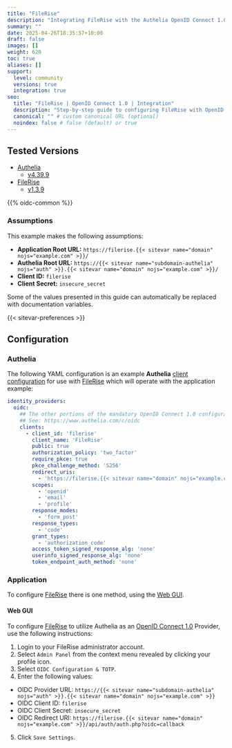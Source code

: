 ```yaml
---
title: "FileRise"
description: "Integrating FileRise with the Authelia OpenID Connect 1.0 Provider."
summary: ""
date: 2025-04-26T18:35:57+10:00
draft: false
images: []
weight: 620
toc: true
aliases: []
support:
  level: community
  versions: true
  integration: true
seo:
  title: "FileRise | OpenID Connect 1.0 | Integration"
  description: "Step-by-step guide to configuring FileRise with OpenID Connect 1.0 for secure SSO. Enhance your login flow using Authelia’s modern identity management."
  canonical: "" # custom canonical URL (optional)
  noindex: false # false (default) or true
---
```


## Tested Versions

- [Authelia]
  - [v4.39.9](https://github.com/authelia/authelia/releases/tag/v4.39.9)
- [FileRise]
  - [v1.3.9](https://github.com/error311/FileRise/releases/tag/v1.3.9)

{{% oidc-common %}}

### Assumptions

This example makes the following assumptions:

- __Application Root URL:__ `https://filerise.{{< sitevar name="domain" nojs="example.com" >}}/`
- __Authelia Root URL:__ `https://{{< sitevar name="subdomain-authelia" nojs="auth" >}}.{{< sitevar name="domain" nojs="example.com" >}}/`
- __Client ID:__ `filerise`
- __Client Secret:__ `insecure_secret`

Some of the values presented in this guide can automatically be replaced with documentation variables.

{{< sitevar-preferences >}}

## Configuration

### Authelia

The following YAML configuration is an example __Authelia__ [client configuration] for use with [FileRise] which will
operate with the application example:

```yaml {title="configuration.yml"}
identity_providers:
  oidc:
    ## The other portions of the mandatory OpenID Connect 1.0 configuration go here.
    ## See: https://www.authelia.com/c/oidc
    clients:
      - client_id: 'filerise'
        client_name: 'FileRise'
        public: true
        authorization_policy: 'two_factor'
        require_pkce: true
        pkce_challenge_method: 'S256'
        redirect_uris:
          - 'https://filerise.{{< sitevar name="domain" nojs="example.com" >}}/api/auth/auth.php?oidc=callback'
        scopes:
          - 'openid'
          - 'email'
          - 'profile'
        response_modes:
          - 'form_post'
        response_types:
          - 'code'
        grant_types:
          - 'authorization_code'
        access_token_signed_response_alg: 'none'
        userinfo_signed_response_alg: 'none'
        token_endpoint_auth_method: 'none'
```

### Application

To configure [FileRise] there is one method, using the [Web GUI](#web-gui).

#### Web GUI

To configure [FileRise] to utilize Authelia as an [OpenID Connect 1.0] Provider, use the following instructions:

1. Login to your FileRise administrator account.
2. Select `Admin Panel` from the context menu revealed by clicking your profile icon.
3. Select `OIDC Configuration & TOTP`.
4. Enter the following values:
  - OIDC Provider URL: `https://{{< sitevar name="subdomain-authelia" nojs="auth" >}}.{{< sitevar name="domain" nojs="example.com" >}}`
  - OIDC Client ID: `filerise`
  - OIDC Client Secret: `insecure_secret`
  - OIDC Redirect URI: `https://filerise.{{< sitevar name="domain" nojs="example.com" >}}/api/auth/auth.php?oidc=callback`
5. Click `Save Settings`.

[Authelia]: https://www.authelia.com
[FileRise]: https://github.com/error311/FileRise
[OpenID Connect 1.0]: ../../introduction.md
[client configuration]: ../../../../configuration/identity-providers/openid-connect/clients.md

